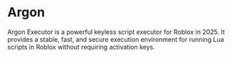 # Argon
Argon Executor is a powerful keyless script executor for Roblox in 2025. It provides a stable, fast, and secure execution environment for running Lua scripts in Roblox without requiring activation keys.
